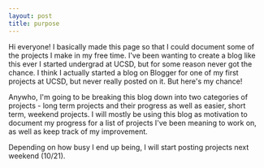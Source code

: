 ```yaml
---
layout: post
title: purpose
---
```


Hi everyone! I basically made this page so that I could document some of the projects I make in my free time. I've been wanting
to create a blog like this ever I started undergrad at UCSD, but for some reason never got the chance. I think I actually started a blog
on Blogger for one of my first projects at UCSD, but never really posted on it. But here's my chance!

Anywho, I'm going to be breaking this blog down into two categories of projects - long term projects and their progress as well as easier, 
short term, weekend projects. I will mostly be using this blog as motivation to document my progress for a list of projects I've been 
meaning to work on, as well as keep track of my improvement. 

Depending on how busy I end up being, I will start posting projects next weekend (10/21).

